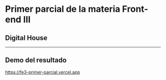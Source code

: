 # Primer parcial de la materia Front-end III
## Digital House
___

## Demo del resultado

https://fe3-primer-parcial.vercel.app
